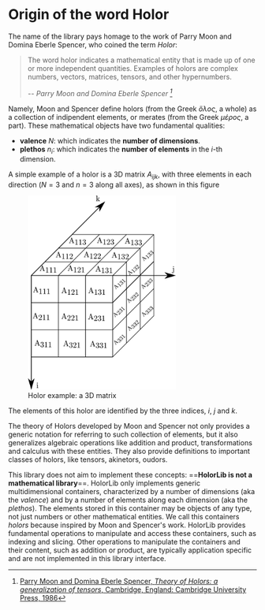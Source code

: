 # Origin of the word Holor

The name of the library pays homage to the work of Parry Moon and Domina Eberle Spencer, who coined the term *Holor*:

> The word holor indicates a mathematical entity that is made up of one or more independent quantities. Examples of holors are complex numbers, vectors, matrices, tensors, and other hypernumbers.
> 
> -- <cite>Parry Moon and Domina Eberle Spencer <cite> [^1]


Namely, Moon and Spencer define holors (from the Greek *ὅλος*, a whole) as a collection of indipendent elements, or merates (from the Greek *μέρος*, a part). These mathematical objects have two fundamental qualities:

- **valence** $N$: which indicates the **number of dimensions**.
- **plethos** $n_i$: which indicates the **number of elements** in the $i$-th dimension.
   
A simple example of a holor is a 3D matrix $A_{ijk}$, with three elements in each direction ($N=3$ and $n=3$ along all axes), as shown in this figure

<figure>
  <img src="../images/3dmatrix_example.png" width="300" />
  <figcaption>Holor example: a 3D matrix</figcaption>
</figure>

   
The elements of this holor are identified by the three indices, $i$, $j$ and $k$. 

The theory of Holors developed by Moon and Spencer not only provides a generic notation for referring to such collection of elements, but it also generalizes algebraic operations like addition and product, transformations and calculus with these entities. They also provide definitions to important classes of holors, like tensors, akinetors, oudors. 

This library does not aim to implement these concepts: ==**HolorLib is not a mathematical library**==. HolorLib only implements generic multidimensional containers, characterized by a number of dimensions (aka the *valence*) and by a number of elements along each dimension (aka the *plethos*). The elements stored in this container may be objects of any type, not just numbers or other mathematical entities. We call this containers *holors* because inspired by Moon and Spencer's work.
HolorLib provides fundamental operations to manipulate and access these containers, such as indexing and slicing. Other operations to manipulate the containers and their content, such as addition or product, are typically application specific and are not implemented in this library interface.



[^1]: [Parry Moon and Domina Eberle Spencer, *Theory of Holors: a generalization of tensors*, Cambridge, England: Cambridge University Press, 1986](https://www.cambridge.org/core/books/theory-of-holors/A4F6FE2D43AAE06C4D3EF6B620932CCD)